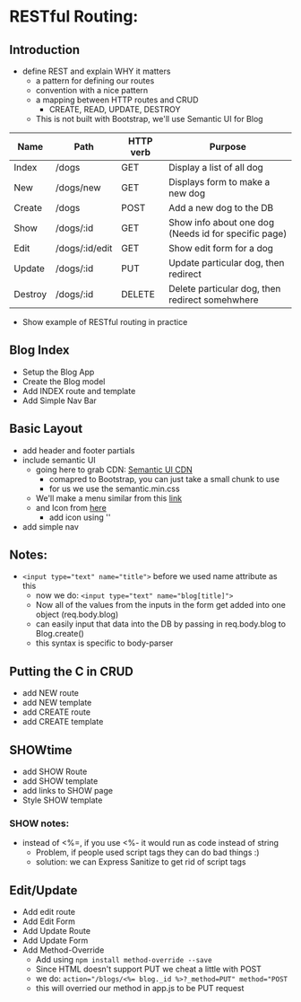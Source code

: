 # RESTful Routing:

## Introduction
- define REST and explain WHY it matters
    - a pattern for defining our routes
    - convention with a nice pattern
    - a mapping between HTTP routes and CRUD
        - CREATE, READ, UPDATE, DESTROY
    - This is not built with Bootstrap, we'll use Semantic UI for Blog
    
| Name    | Path           | HTTP verb | Purpose                                              |
|---------|----------------|-----------|------------------------------------------------------|
| Index   | /dogs          | GET       | Display a list of all dog                            |
| New     | /dogs/new      | GET       | Displays form to make a new dog                      |
| Create  | /dogs          | POST      | Add a new dog to the DB                              |
| Show    | /dogs/:id      | GET       | Show info about one dog (Needs id for specific page) |
| Edit    | /dogs/:id/edit | GET       | Show edit form for a dog                             |
| Update  | /dogs/:id      | PUT       | Update particular dog, then redirect                 |
| Destroy | /dogs/:id      | DELETE    | Delete particular dog, then redirect somehwhere      |

- Show example of RESTful routing in practice

## Blog Index
- Setup the Blog App
- Create the Blog model
- Add INDEX route and template
- Add Simple Nav Bar

## Basic Layout
- add header and footer partials
- include semantic UI
    - going here to grab CDN: [Semantic UI CDN](https://cdnjs.com/libraries/semantic-ui)
        - comapred to Bootstrap, you can just take a small chunk to use
        - for us we use the semantic.min.css
    - We'll make a menu similar from this [link](https://semantic-ui.com/collections/menu.html)
    - and Icon from [here](https://semantic-ui.com/elements/icon.html)
        - add icon using '<i class="code icon"></i>'
- add simple nav

## Notes:
- `<input type="text" name="title">` before we used name attribute as this
    - now we do: `<input type="text" name="blog[title]">`
    - Now all of the values from the inputs in the form get added into one object (req.body.blog) 
    - can easily input that data into the DB by passing in req.body.blog to Blog.create()
    - this syntax is specific to body-parser

## Putting the C in CRUD
- add NEW route
- add NEW template
- add CREATE route
- add CREATE template

## SHOWtime
- add SHOW Route
- add SHOW template
- add links to SHOW page
- Style SHOW template

### SHOW notes:
- instead of <%=, if you use <%- it would run as code instead of string
    - Problem, if people used script tags they can do bad things :)
    - solution: we can Express Sanitize to get rid of script tags

## Edit/Update
- Add edit route
- Add Edit Form 
- Add Update Route
- Add Update Form 
- Add Method-Override
    - Add using `npm install method-override --save`
    - Since HTML doesn't support PUT we cheat a little with POST
    - we do: `action="/blogs/<%= blog._id %>?_method=PUT" method="POST` 
    - this will overried our method in app.js to be PUT request



